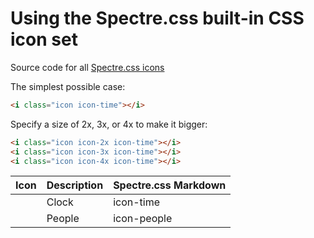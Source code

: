 <link rel="stylesheet" href="https://unpkg.com/spectre.css/dist/spectre.min.css">
<link rel="stylesheet" href="https://unpkg.com/spectre.css/dist/spectre-icons.min.css">

# Using the Spectre.css built-in CSS icon set

Source code for all [Spectre.css icons](https://github.com/picturepan2/spectre/blob/master/dist/spectre-icons.css)

The simplest possible case:

```html
<i class="icon icon-time"></i>
```

Specify a size of 2x, 3x, or 4x to make it bigger:

```html
<i class="icon icon-2x icon-time"></i>
<i class="icon icon-3x icon-time"></i>
<i class="icon icon-4x icon-time"></i>
```


<!---
<p class="text-center"><br/><i class="icon icon-3x icon-time"></i></p>
-->



| Icon                                        | Description     | Spectre.css Markdown |
| ------------------------------------------- | --------------- | -------------------- |      
| <p><i class="icon icon-2x icon-time"></i></p>      | Clock           | icon-time            |
| <i class="icon icon-2x icon-people"></i>    | People          | icon-people         |
